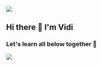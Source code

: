 <img src="mancing.gif">
<h2>Hi there 👋 I'm Vidi</h2>
<!-- [![My Skills](https://skillicons.dev/icons?i=js,html,css,wasm)](https://skillicons.dev) together -->
<h3>Let's learn all below together 🌱</h3>
    <img src="https://skillicons.dev/icons?i=html,css,js,tailwind,react,nextjs">
    

<!--
**vidi123/vidi123** is a ✨ _special_ ✨ repository because its `README.md` (this file) appears on your GitHub profile.

Here are some ideas to get you started:

- 🔭 I’m currently working on ...
- 🌱 I’m currently learning ...
- 👯 I’m looking to collaborate on ...
- 🤔 I’m looking for help with ...
- 💬 Ask me about ...
- 📫 How to reach me: ...
- 😄 Pronouns: ...
- ⚡ Fun fact: ...
-->
